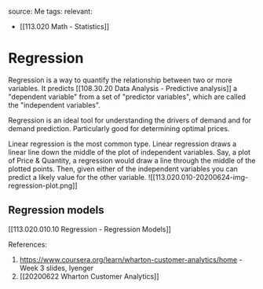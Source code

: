 source: Me
tags: 
relevant: 
- [[113.020 Math - Statistics]]

# Regression

Regression is a way to quantify the relationship between two or more variables. It predicts [[108.30.20 Data Analysis - Predictive analysis]] a "dependent variable" from a set of "predictor variables", which are called the "independent variables".

Regression is an ideal tool for understanding the drivers of demand and for demand prediction. Particularly good for determining optimal prices.

Linear regression is the most common type. Linear regression draws a linear line down the middle of the plot of independent variables. Say, a plot of Price & Quantity, a regression would draw a line through the middle of the plotted points. Then, given either of the independent variables you can predict a likely value for the other variable.
![[113.020.010-20200624-img-regression-plot.png]]

## Regression models
[[113.020.010.10 Regression - Regression Models]]

References:
1. https://www.coursera.org/learn/wharton-customer-analytics/home - Week 3 slides, Iyenger
2. [[20200622 Wharton Customer Analytics]]
